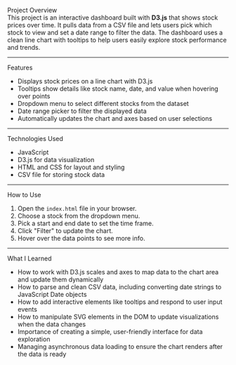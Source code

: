 Project Overview  
This project is an interactive dashboard built with **D3.js** that shows stock prices over time. It pulls data from a CSV file and lets users pick which stock to view and set a date range to filter the data. The dashboard uses a clean line chart with tooltips to help users easily explore stock performance and trends.

---

Features  
- Displays stock prices on a line chart with D3.js  
- Tooltips show details like stock name, date, and value when hovering over points  
- Dropdown menu to select different stocks from the dataset  
- Date range picker to filter the displayed data  
- Automatically updates the chart and axes based on user selections  

---

Technologies Used  
- JavaScript
- D3.js for data visualization  
- HTML and CSS for layout and styling  
- CSV file for storing stock data  

---

How to Use  
1. Open the `index.html` file in your browser.  
2. Choose a stock from the dropdown menu.  
3. Pick a start and end date to set the time frame.  
4. Click "Filter" to update the chart.  
5. Hover over the data points to see more info.  

---

What I Learned  
- How to work with D3.js scales and axes to map data to the chart area and update them dynamically  
- How to parse and clean CSV data, including converting date strings to JavaScript Date objects  
- How to add interactive elements like tooltips and respond to user input events  
- How to manipulate SVG elements in the DOM to update visualizations when the data changes  
- Importance of creating a simple, user-friendly interface for data exploration  
- Managing asynchronous data loading to ensure the chart renders after the data is ready  
